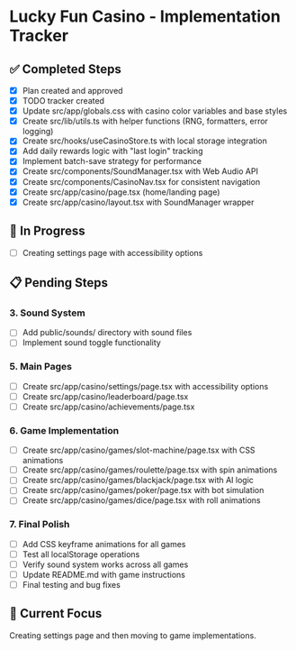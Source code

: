 # Lucky Fun Casino - Implementation Tracker

## ✅ Completed Steps
- [x] Plan created and approved
- [x] TODO tracker created
- [x] Update src/app/globals.css with casino color variables and base styles
- [x] Create src/lib/utils.ts with helper functions (RNG, formatters, error logging)
- [x] Create src/hooks/useCasinoStore.ts with local storage integration
- [x] Add daily rewards logic with "last login" tracking
- [x] Implement batch-save strategy for performance
- [x] Create src/components/SoundManager.tsx with Web Audio API
- [x] Create src/components/CasinoNav.tsx for consistent navigation
- [x] Create src/app/casino/page.tsx (home/landing page)
- [x] Create src/app/casino/layout.tsx with SoundManager wrapper

## 🔄 In Progress
- [ ] Creating settings page with accessibility options

## 📋 Pending Steps

### 3. Sound System
- [ ] Add public/sounds/ directory with sound files
- [ ] Implement sound toggle functionality

### 5. Main Pages
- [ ] Create src/app/casino/settings/page.tsx with accessibility options
- [ ] Create src/app/casino/leaderboard/page.tsx
- [ ] Create src/app/casino/achievements/page.tsx

### 6. Game Implementation
- [ ] Create src/app/casino/games/slot-machine/page.tsx with CSS animations
- [ ] Create src/app/casino/games/roulette/page.tsx with spin animations
- [ ] Create src/app/casino/games/blackjack/page.tsx with AI logic
- [ ] Create src/app/casino/games/poker/page.tsx with bot simulation
- [ ] Create src/app/casino/games/dice/page.tsx with roll animations

### 7. Final Polish
- [ ] Add CSS keyframe animations for all games
- [ ] Test all localStorage operations
- [ ] Verify sound system works across all games
- [ ] Update README.md with game instructions
- [ ] Final testing and bug fixes

## 🎯 Current Focus
Creating settings page and then moving to game implementations.
